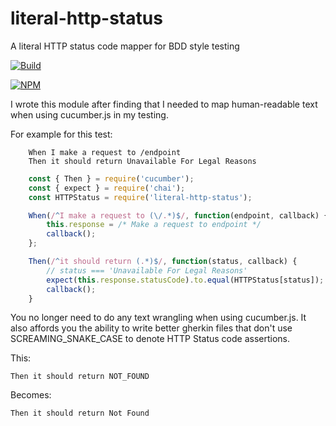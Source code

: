 # literal-http-status
A literal HTTP status code mapper for BDD style testing

[![Build](https://api.travis-ci.org/repos/DanielHilton/node-literal-http-status.png)](http://travis-ci.org/DanielHilton/node-literal-http-status)

[![NPM](https://nodei.co/npm/literal-http-status.png?downloads=true&downloadRank=true&stars=true)](https://nodei.co/npm/literal-http-status/)

I wrote this module after finding that I needed to map human-readable text
when using cucumber.js in my testing.

For example for this test:

```gherkin
    When I make a request to /endpoint
    Then it should return Unavailable For Legal Reasons
```

```javascript
    const { Then } = require('cucumber');
    const { expect } = require('chai');
    const HTTPStatus = require('literal-http-status');

    When(/^I make a request to (\/.*)$/, function(endpoint, callback) {
        this.response = /* Make a request to endpoint */
        callback();
    };

    Then(/^it should return (.*)$/, function(status, callback) {
        // status === 'Unavailable For Legal Reasons'
        expect(this.response.statusCode).to.equal(HTTPStatus[status]);
        callback();
    }
```

You no longer need to do any text wrangling when using cucumber.js. It also
affords you the ability to write better gherkin files that don't use
SCREAMING_SNAKE_CASE to denote HTTP Status code assertions.

This:

``` Then it should return NOT_FOUND ```

Becomes:

``` Then it should return Not Found ```
